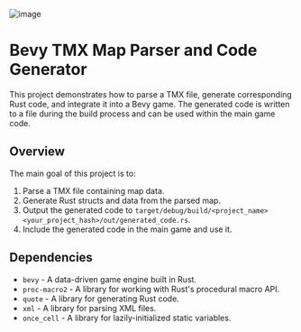 ![image](https://github.com/ASoldo/bevy_tiled_workflow/assets/1175537/a2095402-1ffe-4a1a-b73d-821c55a86c4e)

# Bevy TMX Map Parser and Code Generator

This project demonstrates how to parse a TMX file, generate corresponding Rust code, and integrate it into a Bevy game. The generated code is written to a file during the build process and can be used within the main game code.

## Overview

The main goal of this project is to:

1. Parse a TMX file containing map data.
2. Generate Rust structs and data from the parsed map.
3. Output the generated code to `target/debug/build/<project_name><your_project_hash>/out/generated_code.rs`.
4. Include the generated code in the main game and use it.

## Dependencies

- `bevy` - A data-driven game engine built in Rust.
- `proc-macro2` - A library for working with Rust's procedural macro API.
- `quote` - A library for generating Rust code.
- `xml` - A library for parsing XML files.
- `once_cell` - A library for lazily-initialized static variables.
